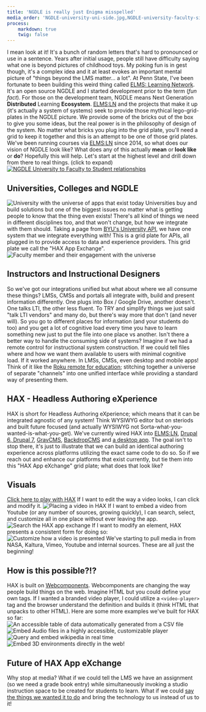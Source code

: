 ```yaml
---
title: 'NGDLE is really just Enigma misspelled'
media_order: 'NGDLE-university-uni-side.jpg,NGDLE-university-faculty-side.jpg,2018-01-24_16-39-55.png,2018-01-24_16-40-31.png,lrn-table.jpg,wikipedia-query.jpg,aframe-player.jpg,paper-audio-player.jpg,2018-01-31_10-01-18.png,NGDLE-university.jpg'
process:
    markdown: true
    twig: false
---
```



I mean look at it! It's a bunch of random letters that's hard to pronounced or use in a sentence. Years after initial usage, people still have difficulty saying what one is beyond pictures of childhood toys. My poking fun is in gest though, it's a complex idea and it at least evokes an important mental picture of "things beyond the LMS matter... a lot".
At Penn State, I've been fortunate to been building this weird thing called [ELMS: Learning Network](https://www.elmsln.org/). It's an open source NGDLE and I started development prior to the term (_fun fact_). For those on the development team, NGDLE means Next Generation **Distributed** Learning **Ecosystem**.
[ELMS:LN](https://www.elmsln.org/) and the projects that make it up (it's actually a system of systems) seek to provide those mythical lego-grid-plates in the NGDLE picture. We provide some of the bricks out of the box to give you some ideas, but the real power is in the philosophy of design of the system. No matter what bricks you plug into the grid plate, you'll need a grid to keep it together and this is an attempt to be one of those grid plates.
We've been running courses via [ELMS:LN](https://www.elmsln.org/) since 2014, so what does our vision of NGDLE look like? What does any of this actually **mean** or **look like** or **do**? Hopefully this will help. Let's start at the highest level and drill down from there to real things. (click to expand)
[![NGDLE University to Faculty to Student relationships](NGDLE-university.jpg)](NGDLE-university.jpg)
## Universities, Colleges and NGDLE
![University with the universe of apps that exist today](NGDLE-university-uni-side.jpg)
Universities buy and build solutions but one of the biggest issues no matter what is getting people to know that the thing even exists! There's all kind of things we need in different disciplines too, and that won't change, but how we integrate with them should. Taking a page from [BYU's University API](https://developer.byu.edu/docs/design-api/university-api-standard), we have one system that we integrate everything with! This is a grid plate for APIs, all plugged in to provide access to data and experience providers. This grid plate we call the "HAX App Exchange".
![Faculty member and their engagement with the universe](NGDLE-university-faculty-side.jpg)
## Instructors and Instructional Designers
So we've got our integrations unified but what about where we all consume these things? LMSs, CMSs and portals all integrate with, build and present information differently. One plugs into Box / Google Drive, another doesn't. One talks LTI, the other less fluent. To TRY and simplify things we just said "talk LTI vendors" and many do, but there's way more that don't (and never will). So you go to different places for information (and your students do too) and you get a lot of cognitive load every time you have to learn something new just to put the file into one place vs another. Isn't there a better way to handle the consuming side of systems?
Imagine if we had a remote control for instructional system construction. If we could tell files where and how we want them available to users with minimal cognitive load. If it worked anywhere. In LMSs, CMSs, even desktop and mobile apps! Think of it like the [Roku remote for education](http://btopro.com/blog/the-lms-is-cable-we-are-roku); stitching together a universe of separate "channels" into one unified interface while providing a standard way of presenting them.
## HAX - Headless Authoring eXperience
HAX is short for Headless Authoring eXperience; which means that it can be integrated agnostic of any system! Think WYSIWYG editor but on steriods and built future focused (and actually WYSIWYG not Sorta-what-you-wanted-is-what-you-get). We've currently wired HAX into [ELMS:LN](https://www.elmsln.org/), [Drupal 6, Drupal 7](https://www.drupal.org/project/hax), [GravCMS](https://github.com/elmsln/grav-plugin-hax), [BackdropCMS](https://backdropcms.org/project/hax) and [a desktop app](https://github.com/LRNWebComponents/hax-desktop-app). The goal isn't to stop there, it's just to illustrate that we can build an identical authoring experience across platforms utilizing the exact same code to do so.
So if we reach out and enhance our platforms that exist currently, but tie them into this "HAX App eXchange" grid plate; what does that look like?
## Visuals
[Click here to play with HAX](http://haxtheweb.org)
If I want to edit the way a video looks, I can click and modify it.
![Placing a video in HAX](2018-01-24_16-40-31.png)
If I want to embed a video from Youtube (or any number of sources, growing quickly), I can search, select, and customize all in one place without ever leaving the app.
![Search the HAX app exchange](2018-01-31_10-01-18.png)
If I want to modify an element, HAX presents a consistent form for doing so:
![Customize how a video is presented](2018-01-24_16-39-55.png)
We've starting to pull media in from NASA, Kaltura, Vimeo, Youtube and internal sources. These are all just the beginning!
## How is this possible?!?
HAX is built on [Webcomponents](https://www.webcomponents.org). Webcomponents are changing the way people build things on the web. Imagine HTML but you could define your own tags. If I wanted a branded video player, I could utilize a `<video-player>` tag and the browser understand the definition and builds it (think HTML that unpacks to other HTML). Here are some more examples we've built for HAX so far:
![An accessible table of data automatically generated from a CSV file](lrn-table.jpg)
![Embed Audio files in a highly accessible, customizable player](paper-audio-player.jpg)
![Query and embed wikipedia in real time](wikipedia-query.jpg)
![Embed 3D environments directly in the web!](aframe-player.jpg)
## Future of HAX App eXchange
Why stop at media? What if we could tell the LMS we have an assignment (so we need a grade book entry) while simultaneously invoking a studio instruction space to be created for students to learn. What if we could [say the things we wanted it to do](https://www.youtube.com/watch?v=Qn8LjXjtwTg) and bring the technology to us instead of us to it!
</video-player>
